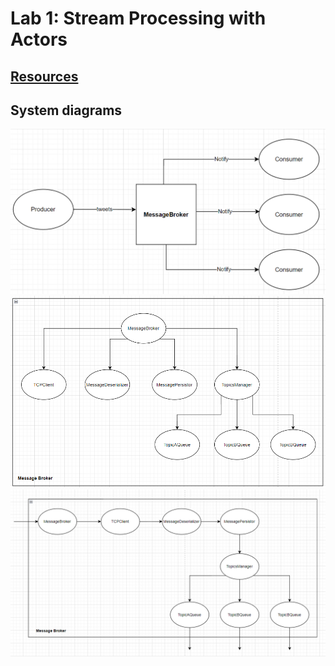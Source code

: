 # Lab 1: Stream Processing with Actors

## [Resources](./docs/links.md)

## System diagrams

![System Components](./assets/SystemComponents.png)
![Message Broker Supervision Tree](./assets/MessageBrokerSupervisionTree.png)
![Message Broker Message Flow](./assets/MessageBrokerMessageFlow.png)
